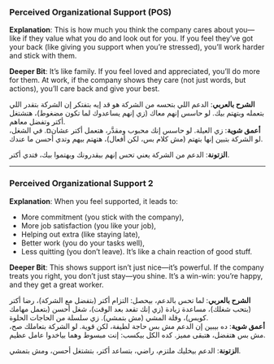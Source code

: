 ### Perceived Organizational Support (POS)

**Explanation**: This is how much you think the company cares about you—like if they value what you do and look out for you. If you feel they’ve got your back (like giving you support when you’re stressed), you’ll work harder and stick with them.

**Deeper Bit**: It’s like family. If you feel loved and appreciated, you’ll do more for them. At work, if the company shows they care (not just words, but actions), you’ll care back and give your best.

**الشرح بالعربي**: الدعم اللي بتحسه من الشركة هو قد إيه بتفتكر إن الشركة بتقدر اللي بتعمله وبتهتم بيك. لو حاسس إنهم معاك (زي إنهم يساعدوك لما تكون مضغوط)، هتشتغل أكتر وتفضل معاهم.  
**أعمق شوية**: زي العيلة. لو حاسس إنك محبوب ومقدَّر، هتعمل أكتر عشانם. في الشغل، لو الشركة بتبين إنها بتهتم (مش كلام بس، لكن أفعال)، هتهتم بيهم وتدي أحسن ما عندك.

**الزتونة**: الدعم من الشركة يعني تحس إنهم بيقدرونك ويهتموا بيك، فتدي أكتر.

---

### Perceived Organizational Support 2

**Explanation**: When you feel supported, it leads to:

- More commitment (you stick with the company),
- More job satisfaction (you like your job),
- Helping out extra (like staying late),
- Better work (you do your tasks well),
- Less quitting (you don’t leave). It’s like a chain reaction of good stuff.

**Deeper Bit**: This shows support isn’t just nice—it’s powerful. If the company treats you right, you don’t just stay—you shine. It’s a win-win: you’re happy, and they get a great worker.

**الشرح بالعربي**: لما تحس بالدعم، بيحصل: التزام أكتر (بتفضل مع الشركة)، رضا أكتر (بتحب شغلك)، مساعدة زيادة (زي إنك تقعد بعد الوقت)، شغل أحسن (بتعمل مهامك كويس)، وقلة المشي (مش بتمشي). زي سلسلة من الحاجات الحلوة.  
**أعمق شوية**: ده بيبين إن الدعم مش بس حاجة لطيفة، لكن قوية. لو الشركة بتعاملك صح، مش بس هتفضل، هتبقى مميز. كده الكل بيكسب: إنت مبسوط وهما بياخدوا عامل عظيم.

**الزتونة**: الدعم بيخليك ملتزم، راضي، بتساعد أكتر، بتشتغل أحسن، ومش بتمشي.
